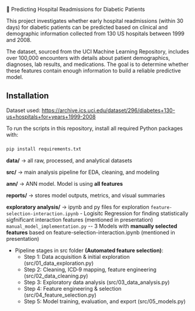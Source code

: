 🏥 Predicting Hospital Readmissions for Diabetic Patients

This project investigates whether early hospital readmissions (within 30 days) for diabetic patients can be predicted based on clinical and demographic information collected from 130 US hospitals between 1999 and 2008.

The dataset, sourced from the UCI Machine Learning Repository, includes over 100,000 encounters with details about patient demographics, diagnoses, lab results, and medications.
The goal is to determine whether these features contain enough information to build a reliable predictive model.

## Installation

Dataset used:
https://archive.ics.uci.edu/dataset/296/diabetes+130-us+hospitals+for+years+1999-2008

To run the scripts in this repository, install all required Python packages with:

###
```bash
pip install requirements.txt
```

**data/** → all raw, processed, and analytical datasets

**src/** → main analysis pipeline for EDA, cleaning, and modeling

**ann/** → ANN model. Model is using **all features**

**reports/** → stores model outputs, metrics, and visual summaries

**exploratory analysis/** → ipynb and py files for exploration
    ` feature-selection-interaction.ipynb ` - Logisitc Regression for finding statistically sigfnificant interaction features (mentioned in presentation)
    ` manual_model_implementation.py ` -- 3 Models with **manually selected features** based on feature-selection-interaction.ipynb (mentioned in presentation)


- Pipeline stages in src folder **(Automated feature selection)**:
  - Step 1: Data acquisition & initial exploration (src/01_data_exploration.py)
  - Step 2: Cleaning, ICD‑9 mapping, feature engineering (src/02_data_cleaning.py)
  - Step 3: Exploratory data analysis (src/03_data_analysis.py)
  - Step 4: Feature engineering & selection (src/04_feature_selection.py)
  - Step 5: Model training, evaluation, and export (src/05_models.py)
